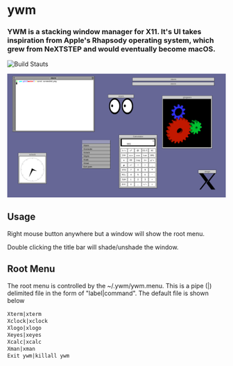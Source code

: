 # ywm
### YWM is a stacking window manager for X11.  It's UI takes inspiration from Apple's Rhapsody operating system, which grew from NeXTSTEP and would eventually become macOS.

![Build Stauts](https://github.com/tcarrill/ywm/actions/workflows/makefile.yml/badge.svg)

![ywm](img/screenshot.png?raw=true)

## Usage
Right mouse button anywhere but a window will show the root menu.

Double clicking the title bar will shade/unshade the window.

## Root Menu
The root menu is controlled by the ~/.ywm/ywm.menu.  This is a pipe (|) delimited file in the form of "label|command".  The default file is shown below

```
Xterm|xterm
Xclock|xclock
Xlogo|xlogo
Xeyes|xeyes
Xcalc|xcalc
Xman|xman
Exit ywm|killall ywm
```
